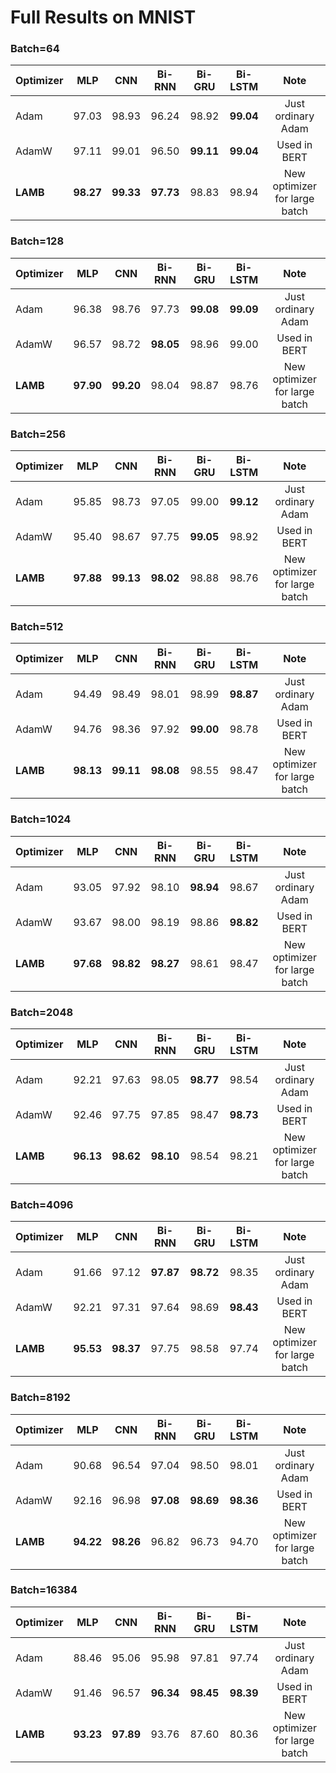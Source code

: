 # Full Results on MNIST

### Batch=64
| Optimizer | MLP | CNN | Bi-RNN | Bi-GRU | Bi-LSTM | Note | 
| :------ | :-----: | :-----: | :-----: | :-----: | :-----: | :-----: |
| Adam | 97.03 | 98.93 | 96.24 | 98.92 | **99.04** | Just ordinary Adam |
| AdamW | 97.11 | 99.01 | 96.50 | **99.11** | **99.04** | Used in BERT |
| **LAMB** | **98.27** | **99.33** | **97.73** | 98.83 | 98.94 | New optimizer for large batch |


### Batch=128
| Optimizer | MLP | CNN | Bi-RNN | Bi-GRU | Bi-LSTM | Note | 
| :------ | :-----: | :-----: | :-----: | :-----: | :-----: | :-----: |
| Adam | 96.38 | 98.76 | 97.73 | **99.08** | **99.09** | Just ordinary Adam |
| AdamW | 96.57 | 98.72 | **98.05** | 98.96 | 99.00 | Used in BERT |
| **LAMB** | **97.90** | **99.20** | 98.04 | 98.87 | 98.76 | New optimizer for large batch |


### Batch=256
| Optimizer | MLP | CNN | Bi-RNN | Bi-GRU | Bi-LSTM | Note | 
| :------ | :-----: | :-----: | :-----: | :-----: | :-----: | :-----: |
| Adam | 95.85 | 98.73 | 97.05 | 99.00 | **99.12** | Just ordinary Adam |
| AdamW | 95.40 | 98.67 | 97.75 | **99.05** | 98.92 | Used in BERT |
| **LAMB** | **97.88** | **99.13** | **98.02** | 98.88 | 98.76 | New optimizer for large batch |


### Batch=512
| Optimizer | MLP | CNN | Bi-RNN | Bi-GRU | Bi-LSTM | Note | 
| :------ | :-----: | :-----: | :-----: | :-----: | :-----: | :-----: |
| Adam | 94.49 | 98.49 | 98.01 | 98.99 | **98.87** | Just ordinary Adam |
| AdamW | 94.76 | 98.36 | 97.92 | **99.00** | 98.78 | Used in BERT |
| **LAMB** | **98.13** | **99.11** | **98.08** | 98.55 | 98.47 | New optimizer for large batch |


### Batch=1024
| Optimizer | MLP | CNN | Bi-RNN | Bi-GRU | Bi-LSTM | Note | 
| :------ | :-----: | :-----: | :-----: | :-----: | :-----: | :-----: |
| Adam | 93.05 | 97.92 | 98.10 | **98.94** | 98.67 | Just ordinary Adam |
| AdamW | 93.67 | 98.00 | 98.19 | 98.86 | **98.82** | Used in BERT |
| **LAMB** | **97.68** | **98.82** | **98.27** | 98.61 | 98.47 | New optimizer for large batch |


### Batch=2048
| Optimizer | MLP | CNN | Bi-RNN | Bi-GRU | Bi-LSTM | Note | 
| :------ | :-----: | :-----: | :-----: | :-----: | :-----: | :-----: |
| Adam | 92.21 | 97.63 | 98.05 | **98.77** | 98.54 | Just ordinary Adam |
| AdamW | 92.46 | 97.75 | 97.85 | 98.47 | **98.73** | Used in BERT |
| **LAMB** | **96.13** | **98.62** | **98.10** | 98.54 | 98.21 | New optimizer for large batch |



### Batch=4096
| Optimizer | MLP | CNN | Bi-RNN | Bi-GRU | Bi-LSTM | Note | 
| :------ | :-----: | :-----: | :-----: | :-----: | :-----: | :-----: |
| Adam | 91.66 | 97.12 | **97.87** | **98.72** | 98.35 | Just ordinary Adam |
| AdamW | 92.21 | 97.31 | 97.64 | 98.69 | **98.43** | Used in BERT |
| **LAMB** | **95.53** | **98.37** | 97.75 | 98.58 | 97.74 | New optimizer for large batch |


### Batch=8192
| Optimizer | MLP | CNN | Bi-RNN | Bi-GRU | Bi-LSTM | Note | 
| :------ | :-----: | :-----: | :-----: | :-----: | :-----: | :-----: |
| Adam | 90.68 | 96.54 | 97.04 | 98.50 | 98.01 | Just ordinary Adam |
| AdamW | 92.16 | 96.98 | **97.08** | **98.69** | **98.36** | Used in BERT |
| **LAMB** | **94.22** | **98.26** | 96.82 | 96.73 | 94.70 | New optimizer for large batch |


### Batch=16384
| Optimizer | MLP | CNN | Bi-RNN | Bi-GRU | Bi-LSTM | Note | 
| :------ | :-----: | :-----: | :-----: | :-----: | :-----: | :-----: |
| Adam | 88.46 | 95.06 | 95.98 | 97.81 | 97.74 | Just ordinary Adam |
| AdamW | 91.46 | 96.57 | **96.34** | **98.45** | **98.39** | Used in BERT |
| **LAMB** | **93.23** | **97.89** | 93.76 | 87.60 | 80.36 | New optimizer for large batch |

